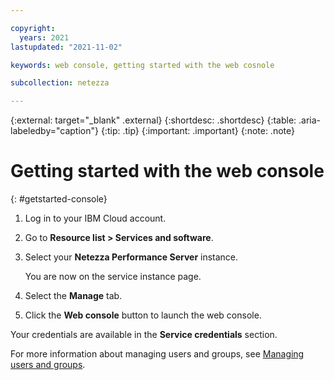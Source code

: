 ```yaml
---

copyright:
  years: 2021
lastupdated: "2021-11-02"

keywords: web console, getting started with the web cosnole

subcollection: netezza

---
```


{:external: target="_blank" .external}
{:shortdesc: .shortdesc}
{:table: .aria-labeledby="caption"}
{:tip: .tip}
{:important: .important}
{:note: .note}

# Getting started with the web console
{: #getstarted-console}

1. Log in to your IBM Cloud account.
1. Go to **Resource list > Services and software**.
1. Select your **Netezza Performance Server** instance.

   You are now on the service instance page.
      
1. Select the **Manage** tab.
1. Click the **Web console** button to launch the web console.

Your credentials are available in the **Service credentials** section.

For more information about managing users and groups, see [Managing users and groups](/docs/netezza?topic=netezza-users-groups).
